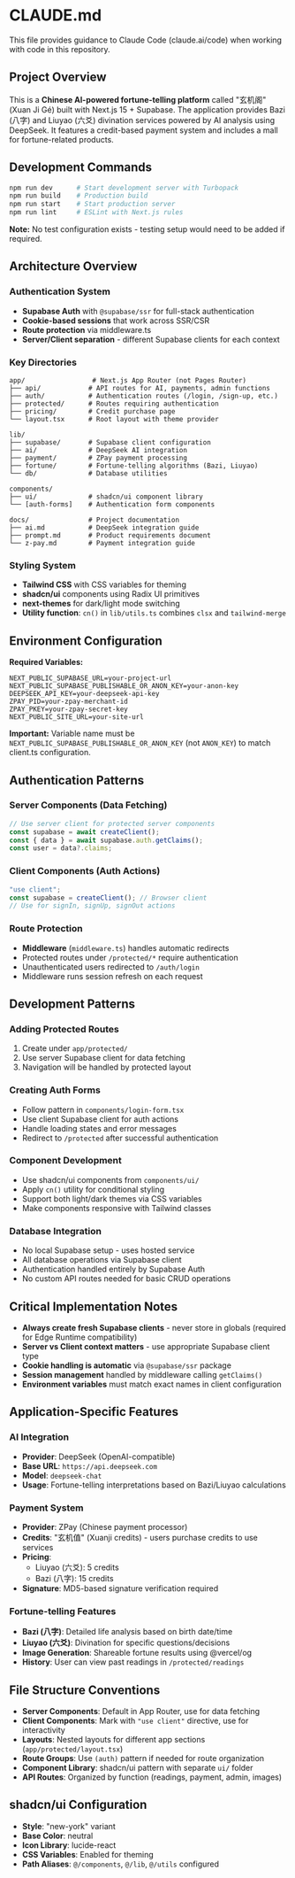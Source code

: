 # CLAUDE.md

This file provides guidance to Claude Code (claude.ai/code) when working with code in this repository.

## Project Overview

This is a **Chinese AI-powered fortune-telling platform** called "玄机阁" (Xuan Ji Gé) built with Next.js 15 + Supabase. The application provides Bazi (八字) and Liuyao (六爻) divination services powered by AI analysis using DeepSeek. It features a credit-based payment system and includes a mall for fortune-related products.

## Development Commands

```bash
npm run dev      # Start development server with Turbopack
npm run build    # Production build  
npm run start    # Start production server
npm run lint     # ESLint with Next.js rules
```

**Note:** No test configuration exists - testing setup would need to be added if required.

## Architecture Overview

### Authentication System
- **Supabase Auth** with `@supabase/ssr` for full-stack authentication
- **Cookie-based sessions** that work across SSR/CSR
- **Route protection** via middleware.ts
- **Server/Client separation** - different Supabase clients for each context

### Key Directories
```
app/                 # Next.js App Router (not Pages Router)
├── api/            # API routes for AI, payments, admin functions
├── auth/           # Authentication routes (/login, /sign-up, etc.)
├── protected/      # Routes requiring authentication
├── pricing/        # Credit purchase page
└── layout.tsx      # Root layout with theme provider

lib/
├── supabase/       # Supabase client configuration
├── ai/             # DeepSeek AI integration
├── payment/        # ZPay payment processing
├── fortune/        # Fortune-telling algorithms (Bazi, Liuyao)
└── db/             # Database utilities

components/
├── ui/             # shadcn/ui component library
└── [auth-forms]    # Authentication form components

docs/               # Project documentation
├── ai.md           # DeepSeek integration guide
├── prompt.md       # Product requirements document
└── z-pay.md        # Payment integration guide
```

### Styling System
- **Tailwind CSS** with CSS variables for theming
- **shadcn/ui** components using Radix UI primitives
- **next-themes** for dark/light mode switching
- **Utility function**: `cn()` in `lib/utils.ts` combines `clsx` and `tailwind-merge`

## Environment Configuration

**Required Variables:**
```
NEXT_PUBLIC_SUPABASE_URL=your-project-url
NEXT_PUBLIC_SUPABASE_PUBLISHABLE_OR_ANON_KEY=your-anon-key
DEEPSEEK_API_KEY=your-deepseek-api-key
ZPAY_PID=your-zpay-merchant-id
ZPAY_PKEY=your-zpay-secret-key
NEXT_PUBLIC_SITE_URL=your-site-url
```

**Important:** Variable name must be `NEXT_PUBLIC_SUPABASE_PUBLISHABLE_OR_ANON_KEY` (not `ANON_KEY`) to match client.ts configuration.

## Authentication Patterns

### Server Components (Data Fetching)
```typescript
// Use server client for protected server components
const supabase = await createClient();
const { data } = await supabase.auth.getClaims();
const user = data?.claims;
```

### Client Components (Auth Actions)
```typescript
"use client";
const supabase = createClient(); // Browser client
// Use for signIn, signUp, signOut actions
```

### Route Protection
- **Middleware** (`middleware.ts`) handles automatic redirects
- Protected routes under `/protected/*` require authentication
- Unauthenticated users redirected to `/auth/login`
- Middleware runs session refresh on each request

## Development Patterns

### Adding Protected Routes
1. Create under `app/protected/`
2. Use server Supabase client for data fetching
3. Navigation will be handled by protected layout

### Creating Auth Forms
- Follow pattern in `components/login-form.tsx`
- Use client Supabase client for auth actions
- Handle loading states and error messages
- Redirect to `/protected` after successful authentication

### Component Development
- Use shadcn/ui components from `components/ui/`
- Apply `cn()` utility for conditional styling
- Support both light/dark themes via CSS variables
- Make components responsive with Tailwind classes

### Database Integration
- No local Supabase setup - uses hosted service
- All database operations via Supabase client
- Authentication handled entirely by Supabase Auth
- No custom API routes needed for basic CRUD operations

## Critical Implementation Notes

- **Always create fresh Supabase clients** - never store in globals (required for Edge Runtime compatibility)
- **Server vs Client context matters** - use appropriate Supabase client type
- **Cookie handling is automatic** via `@supabase/ssr` package
- **Session management** handled by middleware calling `getClaims()`
- **Environment variables** must match exact names in client configuration

## Application-Specific Features

### AI Integration
- **Provider**: DeepSeek (OpenAI-compatible)
- **Base URL**: `https://api.deepseek.com`
- **Model**: `deepseek-chat`
- **Usage**: Fortune-telling interpretations based on Bazi/Liuyao calculations

### Payment System
- **Provider**: ZPay (Chinese payment processor)
- **Credits**: "玄机值" (Xuanji credits) - users purchase credits to use services
- **Pricing**: 
  - Liuyao (六爻): 5 credits
  - Bazi (八字): 15 credits
- **Signature**: MD5-based signature verification required

### Fortune-telling Features
- **Bazi (八字)**: Detailed life analysis based on birth date/time
- **Liuyao (六爻)**: Divination for specific questions/decisions
- **Image Generation**: Shareable fortune results using @vercel/og
- **History**: User can view past readings in `/protected/readings`

## File Structure Conventions

- **Server Components**: Default in App Router, use for data fetching
- **Client Components**: Mark with `"use client"` directive, use for interactivity
- **Layouts**: Nested layouts for different app sections (`app/protected/layout.tsx`)
- **Route Groups**: Use `(auth)` pattern if needed for route organization
- **Component Library**: shadcn/ui pattern with separate `ui/` folder
- **API Routes**: Organized by function (readings, payment, admin, images)

## shadcn/ui Configuration

- **Style**: "new-york" variant
- **Base Color**: neutral
- **Icon Library**: lucide-react
- **CSS Variables**: Enabled for theming
- **Path Aliases**: `@/components`, `@/lib`, `@/utils` configured